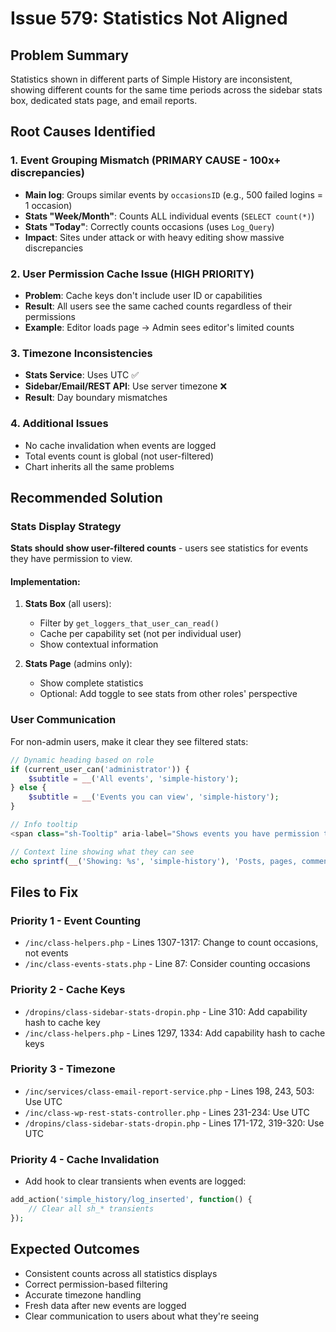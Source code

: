 # Issue 579: Statistics Not Aligned

## Problem Summary
Statistics shown in different parts of Simple History are inconsistent, showing different counts for the same time periods across the sidebar stats box, dedicated stats page, and email reports.

## Root Causes Identified

### 1. Event Grouping Mismatch (PRIMARY CAUSE - 100x+ discrepancies)
- **Main log**: Groups similar events by `occasionsID` (e.g., 500 failed logins = 1 occasion)
- **Stats "Week/Month"**: Counts ALL individual events (`SELECT count(*)`)
- **Stats "Today"**: Correctly counts occasions (uses `Log_Query`)
- **Impact**: Sites under attack or with heavy editing show massive discrepancies

### 2. User Permission Cache Issue (HIGH PRIORITY)
- **Problem**: Cache keys don't include user ID or capabilities
- **Result**: All users see the same cached counts regardless of their permissions
- **Example**: Editor loads page → Admin sees editor's limited counts

### 3. Timezone Inconsistencies
- **Stats Service**: Uses UTC ✅
- **Sidebar/Email/REST API**: Use server timezone ❌
- **Result**: Day boundary mismatches

### 4. Additional Issues
- No cache invalidation when events are logged
- Total events count is global (not user-filtered)
- Chart inherits all the same problems

## Recommended Solution

### Stats Display Strategy
**Stats should show user-filtered counts** - users see statistics for events they have permission to view.

#### Implementation:
1. **Stats Box** (all users):
   - Filter by `get_loggers_that_user_can_read()`
   - Cache per capability set (not per individual user)
   - Show contextual information

2. **Stats Page** (admins only):
   - Show complete statistics
   - Optional: Add toggle to see stats from other roles' perspective

### User Communication
For non-admin users, make it clear they see filtered stats:

```php
// Dynamic heading based on role
if (current_user_can('administrator')) {
    $subtitle = __('All events', 'simple-history');
} else {
    $subtitle = __('Events you can view', 'simple-history');
}

// Info tooltip
<span class="sh-Tooltip" aria-label="Shows events you have permission to view">ⓘ</span>

// Context line showing what they can see
echo sprintf(__('Showing: %s', 'simple-history'), 'Posts, pages, comments, and media changes');
```

## Files to Fix

### Priority 1 - Event Counting
- `/inc/class-helpers.php` - Lines 1307-1317: Change to count occasions, not events
- `/inc/class-events-stats.php` - Line 87: Consider counting occasions

### Priority 2 - Cache Keys
- `/dropins/class-sidebar-stats-dropin.php` - Line 310: Add capability hash to cache key
- `/inc/class-helpers.php` - Lines 1297, 1334: Add capability hash to cache keys

### Priority 3 - Timezone
- `/inc/services/class-email-report-service.php` - Lines 198, 243, 503: Use UTC
- `/inc/class-wp-rest-stats-controller.php` - Lines 231-234: Use UTC
- `/dropins/class-sidebar-stats-dropin.php` - Lines 171-172, 319-320: Use UTC

### Priority 4 - Cache Invalidation
- Add hook to clear transients when events are logged:
```php
add_action('simple_history/log_inserted', function() {
    // Clear all sh_* transients
});
```

## Expected Outcomes
- Consistent counts across all statistics displays
- Correct permission-based filtering
- Accurate timezone handling
- Fresh data after new events are logged
- Clear communication to users about what they're seeing